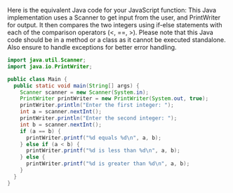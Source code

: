 Here is the equivalent Java code for your JavaScript function:
This Java implementation uses a Scanner to get input from the user, and PrintWriter for output. It then compares the two integers using if-else statements with each of the comparison operators (<, ==, >). 
Please note that this Java code should be in a method or a class as it cannot be executed standalone. Also ensure to handle exceptions for better error handling.

```java
import java.util.Scanner;
import java.io.PrintWriter;

public class Main {
  public static void main(String[] args) {
    Scanner scanner = new Scanner(System.in);
    PrintWriter printWriter = new PrintWriter(System.out, true);
    printWriter.println("Enter the first integer: ");
    int a = scanner.nextInt();
    printWriter.println("Enter the second integer: ");
    int b = scanner.nextInt();
    if (a == b) {
      printWriter.printf("%d equals %d\n", a, b);
    } else if (a < b) {
      printWriter.printf("%d is less than %d\n", a, b);
    } else {
      printWriter.printf("%d is greater than %d\n", a, b);
    } 
  }
}
```
